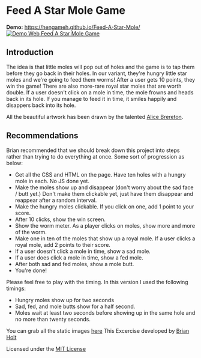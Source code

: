 # Feed A Star Mole Game
**Demo:** https://hengameh.github.io/Feed-A-Star-Mole/
[![Demo Web Feed A Star Mole Game](demo.png)](https://hengameh.github.io/Feed-A-Star-Mole/)


## Introduction
The idea is that little moles will pop out of holes and the game is to tap them before they go back in their holes. In our variant, they're hungry little star moles and we're going to feed them worms! After a user gets 10 points, they win the game! There are also more-rare royal star moles that are worth double. If a user doesn't click on a mole in time, the mole frowns and heads back in its hole. If you manage to feed it in time, it smiles happily and disappers back into its hole.

All the beautiful artwork has been drawn by the talented [Alice Brereton](https://www.pickledalice.com/). 

## Recommendations
Brian recommended that we should break down this project into steps rather than trying to do everything at once. Some sort of progression as below:

- Get all the CSS and HTML on the page. Have ten holes with a hungry mole in each. No JS done yet.
- Make the moles show up and disappear (don't worry about the sad face / butt yet.) Don't make them clickable yet, just have them disappear and reappear after a random interval.
- Make the hungry moles clickable. If you click on one, add 1 point to your score.
- After 10 clicks, show the win screen.
- Show the worm meter. As a player clicks on moles, show more and more of the worm.
- Make one in ten of the moles that show up a royal mole. If a user clicks a royal mole, add 2 points to their score.
- If a user doesn't click a mole in time, show a sad mole.
- If a user does click a mole in time, show a fed mole.
- After both sad and fed moles, show a mole butt.
- You're done!

Please feel free to play with the timing. In this version I used the following timings:

- Hungry moles show up for two seconds
- Sad, fed, and mole butts show for a half second.
- Moles wait at least two seconds before showing up in the same hole and no more than twenty seconds.

You can grab all the static images [here](https://frontendmasters.github.io/bootcamp/mole.zip)
This Excercise developed by [Brian Holt](https://frontendmasters.com/teachers/brian-holt/)

Licensed under the [MIT License](LICENSE)
